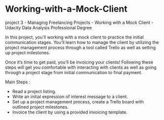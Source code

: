 
# Working-with-a-Mock-Client

project 3 - Managing Freelancing Projects - Working with a Mock Client - Udacity Data Analysis Professional Degree

In this project, you'll working with a mock client to practice the initial communication stages. You’ll learn how to manage the client by utilizing the project management process through a tool called Trello as well as setting up project milestones.

Once it’s time to get paid, you’ll be invoicing your clients! Following these steps will get you comfortable with interacting with clients as well as going through a project stage from initial communication to final payment.

Main Steps :

- Read a project listing.
- Write an initial expression of interest message to a client.
- Set up a project management process, create a Trello board with outlined project milestones.
- Invoice the client by using a provided invoicing template.
